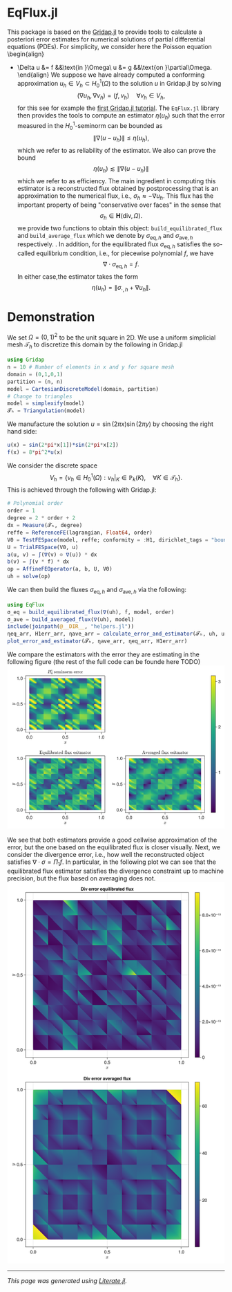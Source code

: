 # EqFlux.jl

This package is based on the
[Gridap.jl](https://github.com/gridap/Gridap.jl/tree/master) to provide tools to calculate a
posteriori error estimates for numerical solutions of
partial differential equations (PDEs). For simplicity, we consider here the
Poisson equation
\begin{align}
- \Delta u &= f &&\text{in }\Omega\\
u &= g &&\text{on }\partial\Omega.
\end{align}
We suppose we have already computed a conforming approximation
$u_h \in V_h\subset H^1_0(\Omega)$ to the solution $u$ in Gridap.jl by solving
$$(\nabla u_h, \nabla v_h) = (f, v_h)\quad\forall v_h\in V_h,$$
for this see for example the
[first Gridap.jl tutorial](https://gridap.github.io/Tutorials/dev/pages/t001_poisson/#Tutorial-1:-Poisson-equation-1).
The `EqFlux.jl` library then provides the tools to compute an estimator
$\eta(u_h)$ such that the error measured in the $H^1_0$-seminorm
can be bounded as
$$\|\nabla(u - u_h)\| \le \eta(u_h),$$
which we refer to as reliability of the estimator. We also can prove the bound
$$\eta(u_h) \lesssim \|\nabla(u - u_h)\|$$
which we refer to as efficiency. The main ingredient in computing this estimator
is a reconstructed flux obtained by postprocessing that is an approximation
to the numerical flux, i.e., $\sigma_h\approx -\nabla u_h$. This
flux has the important property of being "conservative over faces" in the sense
that
$$\sigma_h \in \mathbf{H}(\mathrm{div},\Omega).$$
we provide two functions to obtain this object:
`build_equilibrated_flux` and `build_average_flux` which we denote by
$\sigma_{\mathrm{eq},h}$ and $\sigma_{\mathrm{ave},h}$ respectively.
. In addition, for the
equilibrated flux $\sigma_{\mathrm{eq},h}$ satisfies the so-called equilibrium
condition, i.e., for piecewise polynomial $f$, we have
$$\nabla\cdot\sigma_{\mathrm{eq},h} = f.$$
In either case,the estimator takes the form
$$\eta(u_h) = \| \sigma_{\cdot,h} + \nabla u_h\|.$$

# Demonstration
We set $\Omega = (0,1)^2$ to be the unit square in 2D. We use a uniform
simplicial mesh $\mathcal{T}_h$ to discretize this domain by the following in Gridap.jl

````julia
using Gridap
n = 10 # Number of elements in x and y for square mesh
domain = (0,1,0,1)
partition = (n, n)
model = CartesianDiscreteModel(domain, partition)
# Change to triangles
model = simplexify(model)
𝓣ₕ = Triangulation(model)
````

We manufacture the solution $u = \sin(2\pi x)\sin(2\pi y)$ by choosing the right hand side:

````julia
u(x) = sin(2*pi*x[1])*sin(2*pi*x[2])
f(x) = 8*pi^2*u(x)
````

We consider the discrete space
$$V_h = \{v_h\in H_0^1(\Omega): v_h|_K \in\mathbb{P}_k(K),\quad\forall K\in
\mathcal{T}_h\}.$$ This is achieved through the following with Gridap.jl:

````julia
# Polynomial order
order = 1
degree = 2 * order + 2
dx = Measure(𝓣ₕ, degree)
reffe = ReferenceFE(lagrangian, Float64, order)
V0 = TestFESpace(model, reffe; conformity = :H1, dirichlet_tags = "boundary")
U = TrialFESpace(V0, u)
a(u, v) = ∫(∇(v) ⊙ ∇(u)) * dx
b(v) = ∫(v * f) * dx
op = AffineFEOperator(a, b, U, V0)
uh = solve(op)
````

We can then build the fluxes $\sigma_{\mathrm{eq},h}$ and
$\sigma_{\mathrm{ave},h}$ via the following:

````julia
using EqFlux
σ_eq = build_equilibrated_flux(∇(uh), f, model, order)
σ_ave = build_averaged_flux(∇(uh), model)
include(joinpath(@__DIR__, "helpers.jl"))
ηeq_arr, H1err_arr, ηave_arr = calculate_error_and_estimator(𝓣ₕ, uh, u, σ_eq, σ_ave, dx)
plot_error_and_estimator(𝓣ₕ, ηave_arr, ηeq_arr, H1err_arr)
````

We compare the estimators with the error they are estimating in the
following figure (the rest of the full code can be founde here TODO)
![](comparison.png)

We see that both estimators provide a good cellwise approximation of the
error, but the one based on the equilibrated flux is closer visually. Next,
we consider the divergence error, i.e., how well the reconstructed object
satisfies $\nabla\cdot\sigma = \Pi_1 f$. In particular, in the following plot we can
see that the equilibrated flux estimator satisfies the divergence constraint
up to machine precision, but the flux based on averaging does not.
![](comparison_div.png)

---

*This page was generated using [Literate.jl](https://github.com/fredrikekre/Literate.jl).*

